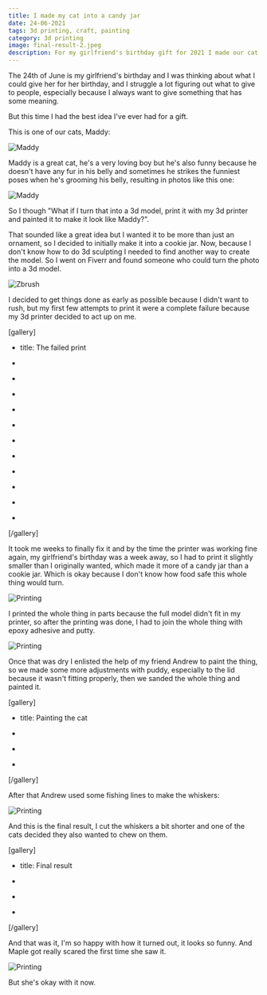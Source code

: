 ```yaml
---
title: I made my cat into a candy jar
date: 24-06-2021
tags: 3d printing, craft, painting
category: 3d printing
image: final-result-2.jpeg
description: For my girlfriend's birthday gift for 2021 I made our cat into a candy jar
---
```


The 24th of June is my girlfriend's birthday and I was thinking about what I could give her for her birthday, and I struggle a lot figuring out what to give to people, especially because I always want to give something that has some meaning.

But this time I had the best idea I've ever had for a gift.

This is one of our cats, Maddy:

![Maddy](/contents/posts/24-06-2021-cat-jar/maddy.jpeg)

Maddy is a great cat, he's a very loving boy but he's also funny because he doesn't have any fur in his belly and sometimes he strikes the funniest poses when he's grooming his belly, resulting in photos like this one:

![Maddy](/contents/posts/24-06-2021-cat-jar/funny-maddy.jpeg)

So I though "What if I turn that into a 3d model, print it with my 3d printer and painted it to make it look like Maddy?".

That sounded like a great idea but I wanted it to be more than just an ornament, so I decided to initially make it into a cookie jar. Now, because I don't know how to do 3d sculpting I needed to find another way to create the model. So I went on Fiverr and found someone who could turn the photo into a 3d model.

![Zbrush](/contents/posts/24-06-2021-cat-jar/zbrush.png)

I decided to get things done as early as possible because I didn't want to rush, but my first few attempts to print it were a complete failure because my 3d printer decided to act up on me.

[gallery]

- title: The failed print

- [](/contents/posts/24-06-2021-cat-jar/failed-printing1.jpeg)
- [](/contents/posts/24-06-2021-cat-jar/failed-printing2.jpeg)
- [](/contents/posts/24-06-2021-cat-jar/failed-printing3.jpeg)
- [](/contents/posts/24-06-2021-cat-jar/failed-printing4.jpeg)
- [](/contents/posts/24-06-2021-cat-jar/failed-printing5.jpeg)
- [](/contents/posts/24-06-2021-cat-jar/failed-printing6.jpeg)
- [](/contents/posts/24-06-2021-cat-jar/failed-printing7.jpeg)
- [](/contents/posts/24-06-2021-cat-jar/failed1.jpeg)
- [](/contents/posts/24-06-2021-cat-jar/failed2.jpeg)
- [](/contents/posts/24-06-2021-cat-jar/failed3.jpeg)
- [](/contents/posts/24-06-2021-cat-jar/failed4.jpeg)

[/gallery]

It took me weeks to finally fix it and by the time the printer was working fine again, my girlfriend's birthday was a week away, so I had to print it slightly smaller than I originally wanted, which made it more of a candy jar than a cookie jar. Which is okay because I don't know how food safe this whole thing would turn.

![Printing](/contents/posts/24-06-2021-cat-jar/3dprint.gif)

I printed the whole thing in parts because the full model didn't fit in my printer, so after the printing was done, I had to join the whole thing with epoxy adhesive and putty.

![Printing](/contents/posts/24-06-2021-cat-jar/gluing.jpeg)

Once that was dry I enlisted the help of my friend Andrew to paint the thing, so we made some more adjustments with puddy, especially to the lid because it wasn't fitting properly, then we sanded the whole thing and painted it.

[gallery]

- title: Painting the cat

- [](/contents/posts/24-06-2021-cat-jar/painting2.jpeg)
- [](/contents/posts/24-06-2021-cat-jar/painting1.jpeg)
- [](/contents/posts/24-06-2021-cat-jar/after-paint-1.jpeg)

[/gallery]

After that Andrew used some fishing lines to make the whiskers:

![Printing](/contents/posts/24-06-2021-cat-jar/whiskers1.jpeg)

And this is the final result, I cut the whiskers a bit shorter and one of the cats decided they also wanted to chew on them.

[gallery]

- title: Final result

- [](/contents/posts/24-06-2021-cat-jar/final-result-1.jpeg)
- [](/contents/posts/24-06-2021-cat-jar/final-result-2.jpeg)
- [](/contents/posts/24-06-2021-cat-jar/final-result-3.jpeg)

[/gallery]

And that was it, I'm so happy with how it turned out, it looks so funny. And Maple got really scared the first time she saw it.

![Printing](/contents/posts/24-06-2021-cat-jar/scared-maple.jpeg)

But she's okay with it now.
